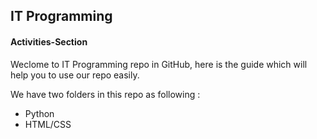 ## IT Programming

#### Activities-Section

Weclome to IT Programming repo in GitHub, here is the guide which will help you to use our repo easily.

We have two folders in this repo as following :
- Python
- HTML/CSS
